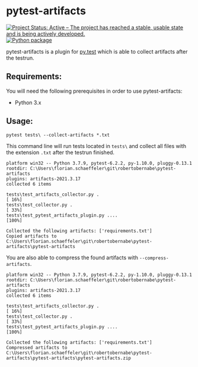 # pytest-artifacts
[![Project Status: Active – The project has reached a stable, usable state and is being actively developed.](https://www.repostatus.org/badges/latest/active.svg)](https://www.repostatus.org/#active)
[![Python package](https://github.com/robertobernabe/pytest-artifacts/actions/workflows/python-package.yml/badge.svg)](https://github.com/robertobernabe/pytest-artifacts/actions/workflows/python-package.yml)

pytest-artifacts is a plugin for [py.test](https://pytest.org) which is able to collect artifacts after the testrun.


## Requirements:

You will need the following prerequisites in order to use pytest-artifacts:

- Python 3.x


## Usage:

    pytest tests\ --collect-artifacts *.txt
    
This command line will run tests located in `tests\` and collect all files with the extension `.txt` after the testrun finished.
  
    platform win32 -- Python 3.7.9, pytest-6.2.2, py-1.10.0, pluggy-0.13.1
    rootdir: C:\Users\florian.schaeffeler\git\robertobernabe\pytest-artifacts
    plugins: artifacts-2021.3.17
    collected 6 items

    tests\test_artifacts_collector.py .                                                                             [ 16%] 
    tests\test_collector.py .                                                                                       [ 33%] 
    tests\test_pytest_artifacts_plugin.py ....                                                                      [100%] 

    Collected the following artifacts: ['requirements.txt']
    Copied artifacts to C:\Users\florian.schaeffeler\git\robertobernabe\pytest-artifacts\pytest-artifacts


You are also able to compress the found artifacts with `--compress-artifacts`.

    platform win32 -- Python 3.7.9, pytest-6.2.2, py-1.10.0, pluggy-0.13.1
    rootdir: C:\Users\florian.schaeffeler\git\robertobernabe\pytest-artifacts
    plugins: artifacts-2021.3.17
    collected 6 items

    tests\test_artifacts_collector.py .                                                                             [ 16%] 
    tests\test_collector.py .                                                                                       [ 33%] 
    tests\test_pytest_artifacts_plugin.py ....                                                                      [100%] 

    Collected the following artifacts: ['requirements.txt']
    Compressed artifacts to C:\Users\florian.schaeffeler\git\robertobernabe\pytest-artifacts\pytest-artifacts\pytest-artifacts.zip

